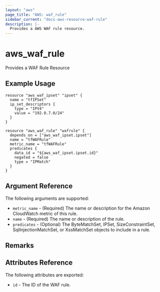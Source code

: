 ```yaml
---
layout: "aws"
page_title: "AWS: waf_rule"
sidebar_current: "docs-aws-resource-waf-rule"
description: |-
  Provides a AWS WAF rule resource.
---
```


# aws\_waf\_rule

Provides a WAF Rule Resource

## Example Usage

```
resource "aws_waf_ipset" "ipset" {
  name = "tfIPSet"
  ip_set_descriptors {
    type = "IPV4"
    value = "192.0.7.0/24"
  }
}

resource "aws_waf_rule" "wafrule" {
  depends_on = ["aws_waf_ipset.ipset"]
  name = "tfWAFRule"
  metric_name = "tfWAFRule"
  predicates {
    data_id = "${aws_waf_ipset.ipset.id}"
    negated = false
    type = "IPMatch"
  }
}
```

## Argument Reference

The following arguments are supported:

* `metric_name` - (Required) The name or description for the Amazon CloudWatch metric of this rule.
* `name` - (Required) The name or description of the rule.
* `predicates` - (Optional) The ByteMatchSet, IPSet, SizeConstraintSet, SqlInjectionMatchSet, or XssMatchSet objects to include in a rule.

## Remarks

## Attributes Reference

The following attributes are exported:

* `id` - The ID of the WAF rule.
